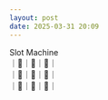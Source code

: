 ```yaml
---
layout: post
date: 2025-03-31 20:09
---
```


Slot Machine<br />
｜🍇｜🍇｜🔔｜<br />
｜🏴｜🍒｜💎｜<br />
｜🍒｜🤡｜🍇｜<br />

